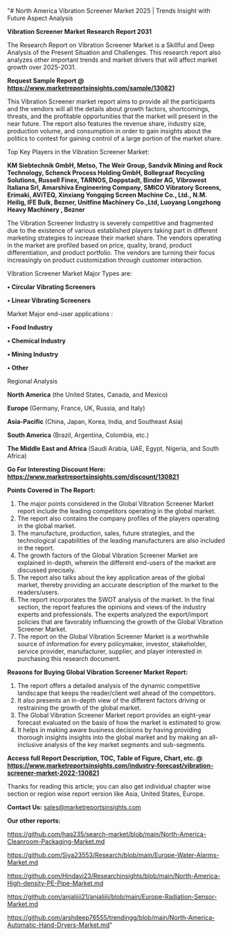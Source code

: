 "# North America Vibration Screener Market 2025 | Trends Insight with Future Aspect Analysis

<strong>Vibration Screener Market Research Report 2031</strong>

The Research Report on Vibration Screener Market is a Skillful and Deep Analysis of the Present Situation and Challenges. This research report also analyzes other important trends and market drivers that will affect market growth over 2025-2031.

<strong>Request Sample Report @ <a href=https://www.marketreportsinsights.com/sample/130821>https://www.marketreportsinsights.com/sample/130821</a></strong>

This Vibration Screener market report aims to provide all the participants and the vendors will all the details about growth factors, shortcomings, threats, and the profitable opportunities that the market will present in the near future. The report also features the revenue share, industry size, production volume, and consumption in order to gain insights about the politics to contest for gaining control of a large portion of the market share.

Top Key Players in the Vibration Screener Market:

<strong>KM Siebtechnik GmbH, Metso, The Weir Group, Sandvik Mining and Rock Technology, Schenck Process Holding GmbH, Bollegraaf Recycling Solutions, Russell Finex, TARNOS, Doppstadt, Binder AG, Vibrowest Italiana Srl, Amarshiva Engineering Company, SMICO Vibratory Screens, Erimaki, AViTEQ, Xinxiang Yongqing Screen Machine Co., Ltd., N.M. Heilig, IFE Bulk, Bezner, Unitfine Machinery Co.,Ltd, Luoyang Longzhong Heavy Machinery , Bezner</strong>

The Vibration Screener Industry is severely competitive and fragmented due to the existence of various established players taking part in different marketing strategies to increase their market share. The vendors operating in the market are profiled based on price, quality, brand, product differentiation, and product portfolio. The vendors are turning their focus increasingly on product customization through customer interaction.

Vibration Screener Market Major Types are:

<strong>• Circular Vibrating Screeners

• Linear Vibrating Screeners</strong>

Market Major end-user applications :

<strong>• Food Industry

• Chemical Industry

• Mining Industry

• Other</strong>

Regional Analysis

</u><strong><b>North America</b></strong> (the United States, Canada, and Mexico)

<strong><b>Europe </b></strong>(Germany, France, UK, Russia, and Italy)

<strong><b>Asia-Pacific</b></strong> (China, Japan, Korea, India, and Southeast Asia)

<strong><b>South America</b></strong> (Brazil, Argentina, Colombia, etc.)

<strong><b>The Middle East and Africa</b></strong> (Saudi Arabia, UAE, Egypt, Nigeria, and South Africa)

<strong>Go For Interesting Discount Here: <a href=https://www.marketreportsinsights.com/discount/130821>https://www.marketreportsinsights.com/discount/130821</a></strong>

<strong>Points Covered in The Report:</strong>
<ol>
  <li>The major points considered in the Global Vibration Screener Market report include the leading competitors operating in the global market.</li>
  <li>The report also contains the company profiles of the players operating in the global market.</li>
  <li>The manufacture, production, sales, future strategies, and the technological capabilities of the leading manufacturers are also included in the report.</li>
  <li>The growth factors of the Global Vibration Screener Market are explained in-depth, wherein the different end-users of the market are discussed precisely.</li>
  <li>The report also talks about the key application areas of the global market, thereby providing an accurate description of the market to the readers/users.</li>
  <li>The report incorporates the SWOT analysis of the market. In the final section, the report features the opinions and views of the industry experts and professionals. The experts analyzed the export/import policies that are favorably influencing the growth of the Global Vibration Screener Market.</li>
  <li>The report on the Global Vibration Screener Market is a worthwhile source of information for every policymaker, investor, stakeholder, service provider, manufacturer, supplier, and player interested in purchasing this research document.</li>
</ol>
<strong>Reasons for Buying Global Vibration Screener Market Report:</strong>

<ol>
  <li>The report offers a detailed analysis of the dynamic competitive landscape that keeps the reader/client well ahead of the competitors.</li>
  <li>It also presents an in-depth view of the different factors driving or restraining the growth of the global market.</li>
  <li>The Global Vibration Screener Market report provides an eight-year forecast evaluated on the basis of how the market is estimated to grow.</li>
  <li>It helps in making aware business decisions by having providing thorough insights insights into the global market and by making an all-inclusive analysis of the key market segments and sub-segments.</li>
</ol>
<strong>Access full Report Description, TOC, Table of Figure, Chart, etc. @ <a href=https://www.marketreportsinsights.com/industry-forecast/vibration-screener-market-2022-130821>https://www.marketreportsinsights.com/industry-forecast/vibration-screener-market-2022-130821</a></strong>


Thanks for reading this article; you can also get individual chapter wise section or region wise report version like Asia, United States, Europe.

<strong>Contact Us:</strong>
sales@marketreportsinsights.com

<strong>Our other reports:</strong>

<a href=https://github.com/haq235/search-market/blob/main/North-America-Cleanroom-Packaging-Market.md>https://github.com/haq235/search-market/blob/main/North-America-Cleanroom-Packaging-Market.md</a>

<a href=https://github.com/Siya23553/Research/blob/main/Europe-Water-Alarms-Market.md>https://github.com/Siya23553/Research/blob/main/Europe-Water-Alarms-Market.md</a>

<a href=https://github.com/Hindavi23/Researchinsights/blob/main/North-America-High-density-PE-Pipe-Market.md>https://github.com/Hindavi23/Researchinsights/blob/main/North-America-High-density-PE-Pipe-Market.md</a>

<a href=https://github.com/anjaliiii21/anjaliiii/blob/main/Europe-Radiation-Sensor-Market.md>https://github.com/anjaliiii21/anjaliiii/blob/main/Europe-Radiation-Sensor-Market.md</a>

<a href=https://github.com/arshdeep76555/trendingg/blob/main/North-America-Automatic-Hand-Dryers-Market.md>https://github.com/arshdeep76555/trendingg/blob/main/North-America-Automatic-Hand-Dryers-Market.md</a>"
